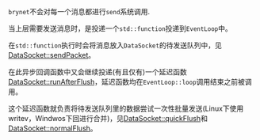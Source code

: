 `brynet`不会对每一个消息都进行`send`系统调用.

当上层需要发送消息时，是投递一个`std::function`投递到`EventLoop`中。

在`std::function`执行时会将消息放入`DataSocket`的待发送队列中，见[DataSocket::sendPacket](https://github.com/IronsDu/brynet/blob/master/src/brynet/net/DataSocket.cpp#L132)。

在此异步回调函数中又会继续投递(有且仅有)一个延迟函数[DataSocket::runAfterFlush](https://github.com/IronsDu/brynet/blob/master/src/brynet/net/DataSocket.cpp#L199)，延迟函数均在`EventLoop::loop`调用结束之前被调用。

这个延迟函数就负责将待发送队列里的数据尝试一次性批量发送(Linux下使用writev，Windwos下回进行合并)，见[DataSocket::quickFlush](https://github.com/IronsDu/brynet/blob/master/src/brynet/net/DataSocket.cpp#L449)和[DataSocket::normalFlush](https://github.com/IronsDu/brynet/blob/master/src/brynet/net/DataSocket.cpp#L336)。